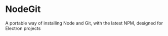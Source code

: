 # NodeGit
A portable way of installing Node and Git, with the latest NPM, designed for Electron projects
